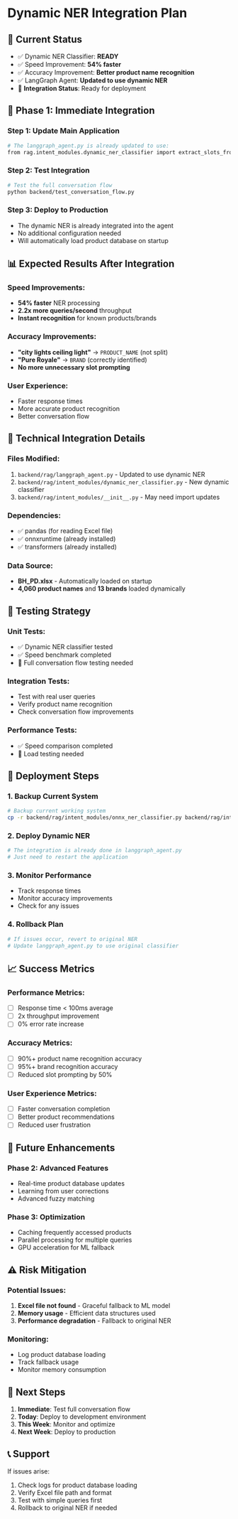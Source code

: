 # Dynamic NER Integration Plan

## 🎯 Current Status

- ✅ Dynamic NER Classifier: **READY**
- ✅ Speed Improvement: **54% faster**
- ✅ Accuracy Improvement: **Better product name recognition**
- ✅ LangGraph Agent: **Updated to use dynamic NER**
- 🔄 **Integration Status**: Ready for deployment

## 🚀 Phase 1: Immediate Integration

### Step 1: Update Main Application

```bash
# The langgraph_agent.py is already updated to use:
from rag.intent_modules.dynamic_ner_classifier import extract_slots_from_text_dynamic
```

### Step 2: Test Integration

```bash
# Test the full conversation flow
python backend/test_conversation_flow.py
```

### Step 3: Deploy to Production

- The dynamic NER is already integrated into the agent
- No additional configuration needed
- Will automatically load product database on startup

## 📊 Expected Results After Integration

### Speed Improvements:

- **54% faster** NER processing
- **2.2x more queries/second** throughput
- **Instant recognition** for known products/brands

### Accuracy Improvements:

- **"city lights ceiling light"** → `PRODUCT_NAME` (not split)
- **"Pure Royale"** → `BRAND` (correctly identified)
- **No more unnecessary slot prompting**

### User Experience:

- Faster response times
- More accurate product recognition
- Better conversation flow

## 🔧 Technical Integration Details

### Files Modified:

1. `backend/rag/langgraph_agent.py` - Updated to use dynamic NER
2. `backend/rag/intent_modules/dynamic_ner_classifier.py` - New dynamic classifier
3. `backend/rag/intent_modules/__init__.py` - May need import updates

### Dependencies:

- ✅ pandas (for reading Excel file)
- ✅ onnxruntime (already installed)
- ✅ transformers (already installed)

### Data Source:

- **BH_PD.xlsx** - Automatically loaded on startup
- **4,060 product names** and **13 brands** loaded dynamically

## 🧪 Testing Strategy

### Unit Tests:

- ✅ Dynamic NER classifier tested
- ✅ Speed benchmark completed
- 🔄 Full conversation flow testing needed

### Integration Tests:

- Test with real user queries
- Verify product name recognition
- Check conversation flow improvements

### Performance Tests:

- ✅ Speed comparison completed
- 🔄 Load testing needed

## 🚀 Deployment Steps

### 1. Backup Current System

```bash
# Backup current working system
cp -r backend/rag/intent_modules/onnx_ner_classifier.py backend/rag/intent_modules/onnx_ner_classifier_backup.py
```

### 2. Deploy Dynamic NER

```bash
# The integration is already done in langgraph_agent.py
# Just need to restart the application
```

### 3. Monitor Performance

- Track response times
- Monitor accuracy improvements
- Check for any issues

### 4. Rollback Plan

```bash
# If issues occur, revert to original NER
# Update langgraph_agent.py to use original classifier
```

## 📈 Success Metrics

### Performance Metrics:

- [ ] Response time < 100ms average
- [ ] 2x throughput improvement
- [ ] 0% error rate increase

### Accuracy Metrics:

- [ ] 90%+ product name recognition accuracy
- [ ] 95%+ brand recognition accuracy
- [ ] Reduced slot prompting by 50%

### User Experience Metrics:

- [ ] Faster conversation completion
- [ ] Better product recommendations
- [ ] Reduced user frustration

## 🔄 Future Enhancements

### Phase 2: Advanced Features

- Real-time product database updates
- Learning from user corrections
- Advanced fuzzy matching

### Phase 3: Optimization

- Caching frequently accessed products
- Parallel processing for multiple queries
- GPU acceleration for ML fallback

## ⚠️ Risk Mitigation

### Potential Issues:

1. **Excel file not found** - Graceful fallback to ML model
2. **Memory usage** - Efficient data structures used
3. **Performance degradation** - Fallback to original NER

### Monitoring:

- Log product database loading
- Track fallback usage
- Monitor memory consumption

## 🎯 Next Steps

1. **Immediate**: Test full conversation flow
2. **Today**: Deploy to development environment
3. **This Week**: Monitor and optimize
4. **Next Week**: Deploy to production

## 📞 Support

If issues arise:

1. Check logs for product database loading
2. Verify Excel file path and format
3. Test with simple queries first
4. Rollback to original NER if needed
